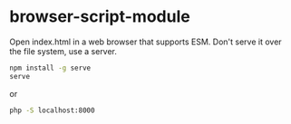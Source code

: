 # browser-script-module

Open index.html in a web browser that supports ESM. Don't serve it over the file
system, use a server.

```sh
npm install -g serve
serve
```

or

```sh
php -S localhost:8000
```

